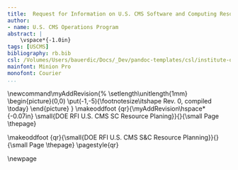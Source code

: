 ```yaml
---
title:  Request for Information on U.S. CMS Software and Computing Resource Planning
author:
- name: U.S. CMS Operations Program
abstract: |
    \vspace*{-1.0in}
tags: [USCMS]
bibliography: rb.bib
csl: /Volumes/Users/bauerdic/Docs/_Dev/pandoc-templates/csl/institute-of-physics-numeric.csl
mainfont: Minion Pro
monofont: Courier
...
```

\newcommand\myAddRevision{%
  \setlength\unitlength{1mm}
  \begin{picture}(0,0)
    \put(-1,-5){\footnotesize\itshape Rev. 0, compiled \today}
  \end{picture}
}
\makeoddfoot  {qr}{\myAddRevision\hspace*{-0.07in} \small{DOE RFI U.S. CMS SC Resource Planing}}{}{\small Page \thepage}

\makeoddfoot  {qr}{\small{DOE RFI U.S. CMS S\&C Resource Planning}}{}{\small Page \thepage}
\pagestyle{qr}

\newpage

